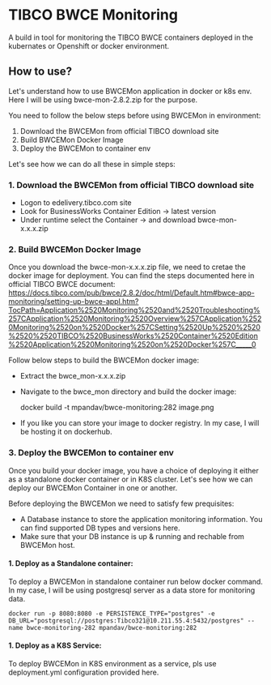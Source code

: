 # TIBCO BWCE Monitoring

A build in tool for monitoring the TIBCO BWCE containers deployed in the kubernates or Openshift or docker environment. 

## How to use?

Let's understand how to use BWCEMon application in docker or k8s env. Here I will be using bwce-mon-2.8.2.zip for the purpose.

You need to follow the below steps before using BWCEMon in environment:
1. Download the BWCEMon from official TIBCO download site
2. Build BWCEMon Docker Image
3. Deploy the BWCEMon to container env

Let's see how we can do all these in simple steps:

### 1. Download the BWCEMon from official TIBCO download site 
- Logon to edelivery.tibco.com site
- Look for BusinessWorks Container Edition -> latest version
- Under runtime select the Container -> and download bwce-mon-x.x.x.zip

### 2. Build BWCEMon Docker Image
Once you download the bwce-mon-x.x.x.zip file, we need to cretae the docker image for deployment. You can find the steps documented here in official TIBCO BWCE document: https://docs.tibco.com/pub/bwce/2.8.2/doc/html/Default.htm#bwce-app-monitoring/setting-up-bwce-appl.htm?TocPath=Application%2520Monitoring%2520and%2520Troubleshooting%257CApplication%2520Monitoring%2520Overview%257CApplication%2520Monitoring%2520on%2520Docker%257CSetting%2520Up%2520%2520%2520%2520TIBCO%2520BusinessWorks%2520Container%2520Edition%2520Application%2520Monitoring%2520on%2520Docker%257C_____0 

Follow below steps to build the BWCEMon docker image:
- Extract the bwce_mon-x.x.x.zip 
- Navigate to the bwce_mon directory and build the docker image:

    docker build -t mpandav/bwce-monitoring:282
image.png
- If you like you can store your image to docker registry. In my case, I will be hosting it on dockerhub.

### 3. Deploy the BWCEMon to container env
Once you build your docker image, you have a choice of deploying it either as a standalone docker container or in K8S cluster. Let's see how we can deploy our BWCEMon Container in one or another. 

Before deploying the BWCEMon we need to satisfy few prequisites:
- A Database instance to store the application monitoring information. You can find supported DB types and versions here.
- Make sure that your DB instance is up & running and rechable from BWCEMon host.

#### 1. Deploy as a Standalone container:
To deploy a BWCEMon in standalone container run below docker command. In my case, I will be using postgresql server as a data store for monitoring data.

    docker run -p 8080:8080 -e PERSISTENCE_TYPE="postgres" -e DB_URL="postgresql://postgres:Tibco321@10.211.55.4:5432/postgres" --name bwce-monitoring-282 mpandav/bwce-monitoring:282


#### 1. Deploy as a K8S Service:
To deploy BWCEMon in K8S environment as a service, pls use deployment.yml configuration provided here. 